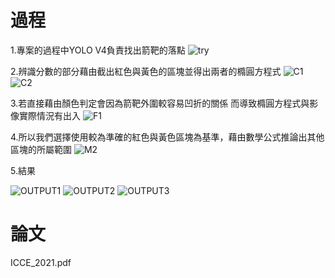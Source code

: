 # 過程
1.專案的過程中YOLO V4負責找出箭靶的落點
![try](https://user-images.githubusercontent.com/52123003/170857813-892d5049-604d-4a80-9c89-52939810b6e6.jpg)


2.辨識分數的部分藉由截出紅色與黃色的區塊並得出兩者的橢圓方程式
![C1](https://user-images.githubusercontent.com/52123003/170857860-de8b9ec5-a71b-49c7-96bb-c66e5cf5f179.png) ![C2](https://user-images.githubusercontent.com/52123003/170857867-efe04d44-0f46-455d-8351-5699429bfffa.png)


3.若直接藉由顏色判定會因為箭靶外圍較容易凹折的關係 而導致橢圓方程式與影像實際情況有出入
![F1](https://user-images.githubusercontent.com/52123003/170857943-ebb05f6b-ae8d-465c-821a-7c6cff7b98d6.png)


4.所以我們選擇使用較為準確的紅色與黃色區塊為基準，藉由數學公式推論出其他區塊的所屬範圍
![M2](https://user-images.githubusercontent.com/52123003/170858038-d9ce5db1-f930-45a5-b3b6-1139e5e644d5.png)


5.結果

![OUTPUT1](https://user-images.githubusercontent.com/52123003/170858116-76012102-9c8b-4233-bf1d-b83738b48375.png)
![OUTPUT2](https://user-images.githubusercontent.com/52123003/170858152-dbb5247d-4ea5-4d66-aee0-da6671853841.png)
![OUTPUT3](https://user-images.githubusercontent.com/52123003/170858269-34dd9b26-9444-448e-8e6f-02c01eecca5e.png)


# 論文
ICCE_2021.pdf
